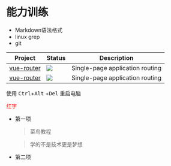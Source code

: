 # 能力训练

- Markdown语法格式
- linux grep
- git

| Project | Status | Description |
| ------- | ------ | ----------- |
| [vue-router](https://github.com/vuejs/vue-router)          | ![](https://camo.githubusercontent.com/8f9ce0cb8de147c7146010122331865a5ceb2db27f55b4c140265d91e1e687ca/68747470733a2f2f696d672e736869656c64732e696f2f6e706d2f762f7675652d726f757465722e737667) | Single-page application routing |
| [vue-router](https://github.com/vuejs/vue-router)          | ![](https://camo.githubusercontent.com/8f9ce0cb8de147c7146010122331865a5ceb2db27f55b4c140265d91e1e687ca/68747470733a2f2f696d672e736869656c64732e696f2f6e706d2f762f7675652d726f757465722e737667) | Single-page application routing |


使用 <kbd>Ctrl</kbd>+<kbd>Alt</kbd>
+<kbd>Del</kbd> 重启电脑

<span style="color:red;">红字<span/>

* 第一项
   > 菜鸟教程
   
   > 学的不是技术更是梦想
* 第二项      